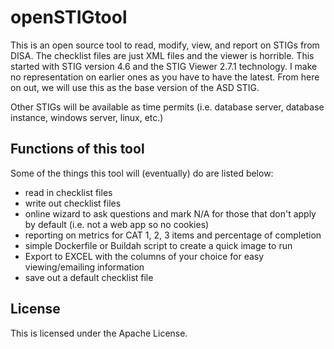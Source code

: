 # openSTIGtool
This is an open source tool to read, modify, view, and report on STIGs from DISA. The checklist files are just XML files and the viewer is horrible. This started with STIG version 4.6 and the STIG Viewer 2.7.1 technology. I make no representation on earlier ones as you have to have the latest. From here on out, we will use this as the base version of the ASD STIG.

Other STIGs will be available as time permits (i.e. database server, database instance, windows server, linux, etc.)

## Functions of this tool

Some of the things this tool will (eventually) do are listed below:

* read in checklist files
* write out checklist files
* online wizard to ask questions and mark N/A for those that don't apply by default (i.e. not a web app so no cookies)
* reporting on metrics for CAT 1, 2, 3 items and percentage of completion
* simple Dockerfile or Buildah script to create a quick image to run
* Export to EXCEL with the columns of your choice for easy viewing/emailing information
* save out a default checklist file

## License
This is licensed under the Apache License.
